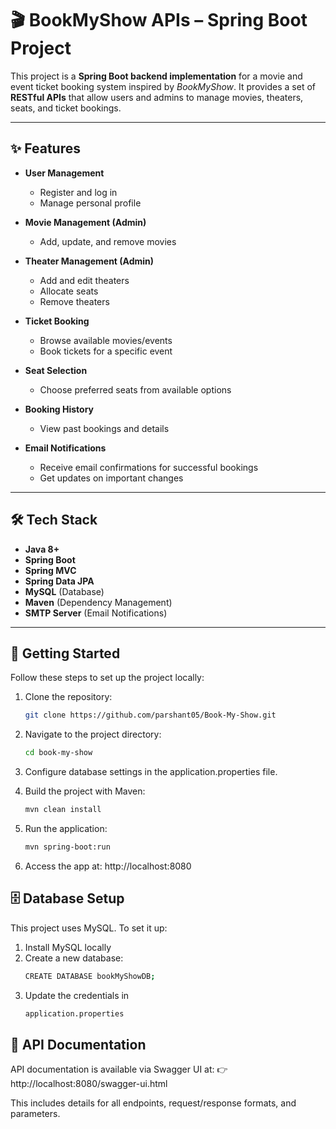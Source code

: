 # 🎬 BookMyShow APIs – Spring Boot Project

This project is a **Spring Boot backend implementation** for a movie and event ticket booking system inspired by _BookMyShow_. It provides a set of **RESTful APIs** that allow users and admins to manage movies, theaters, seats, and ticket bookings.

---

## ✨ Features

- **User Management**

  - Register and log in
  - Manage personal profile

- **Movie Management (Admin)**

  - Add, update, and remove movies

- **Theater Management (Admin)**

  - Add and edit theaters
  - Allocate seats
  - Remove theaters

- **Ticket Booking**

  - Browse available movies/events
  - Book tickets for a specific event

- **Seat Selection**

  - Choose preferred seats from available options

- **Booking History**

  - View past bookings and details

- **Email Notifications**
  - Receive email confirmations for successful bookings
  - Get updates on important changes

---

## 🛠️ Tech Stack

- **Java 8+**
- **Spring Boot**
- **Spring MVC**
- **Spring Data JPA**
- **MySQL** (Database)
- **Maven** (Dependency Management)
- **SMTP Server** (Email Notifications)

---

## 🚀 Getting Started

Follow these steps to set up the project locally:

1. Clone the repository:

   ```bash
   git clone https://github.com/parshant05/Book-My-Show.git

   ```

2. Navigate to the project directory:

   ```bash
   cd book-my-show

   ```

3. Configure database settings in the application.properties file.
4. Build the project with Maven:
   ```bash
   mvn clean install
   ```
5. Run the application:
   ```bash
   mvn spring-boot:run
   ```
6. Access the app at: http://localhost:8080

## 🗄️ Database Setup

This project uses MySQL. To set it up:

1. Install MySQL locally
2. Create a new database:
   ```bash
   CREATE DATABASE bookMyShowDB;
3. Update the credentials in 
    ```bash 
    application.properties

## 📖 API Documentation

API documentation is available via Swagger UI at:
👉 http://localhost:8080/swagger-ui.html

This includes details for all endpoints, request/response formats, and parameters.
